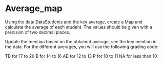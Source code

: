 # Average_map
Using the data DataStudents and the key average, create a Map and calculate the average of each student. The values should be given with a precision of two decimal places.

Update the mention based on the obtained average, see the key mention in the data. For the different averages, you will use the following grading code:

TB for 17 to 20
B for 14 to 16
AB for 12 to 13
P for 10 to 11
NA for less than 10
